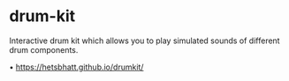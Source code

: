 # drum-kit
Interactive drum kit which allows you to play simulated sounds of different drum components.

•	https://hetsbhatt.github.io/drumkit/
